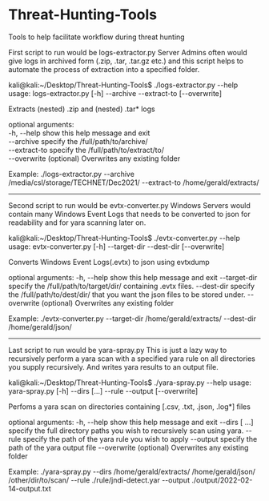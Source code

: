 # Threat-Hunting-Tools
Tools to help facilitate workflow during threat hunting

First script to run would be logs-extractor.py
Server Admins often would give logs in archived form (.zip, .tar, .tar.gz etc.) and this script helps to automate the process of extraction into a specified folder.


kali@kali:~/Desktop/Threat-Hunting-Tools$ ./logs-extractor.py --help  
usage: logs-extractor.py [-h] --archive  --extract-to  [--overwrite]

Extracts (nested) .zip and (nested) .tar* logs

optional arguments:  
  -h, --help     show this help message and exit  
  --archive      specify the /full/path/to/archive/  
  --extract-to   specify the /full/path/to/extract/to/  
  --overwrite    (optional) Overwrites any existing folder  

Example: ./logs-extractor.py --archive /media/csl/storage/TECHNET/Dec2021/ --extract-to /home/gerald/extracts/



------------------------------------------------------------------------------------------------------------------------------------------------------------------
Second script to run would be evtx-converter.py
Windows Servers would contain many Windows Event Logs that needs to be converted to json for readability and for yara scanning later on.


kali@kali:~/Desktop/Threat-Hunting-Tools$ ./evtx-converter.py --help
usage: evtx-converter.py [-h] --target-dir  --dest-dir  [--overwrite]

Converts Windows Event Logs(.evtx) to json using evtxdump

optional arguments:
  -h, --help     show this help message and exit
  --target-dir   specify the /full/path/to/target/dir/ containing .evtx files.
  --dest-dir     specify the /full/path/to/dest/dir/ that you want the json files to be stored under.
  --overwrite    (optional) Overwrites any existing folder
  
Example: ./evtx-converter.py --target-dir /home/gerald/extracts/ --dest-dir /home/gerald/json/

------------------------------------------------------------------------------------------------------------------------------------------------------------------
Last script to run would be yara-spray.py
This is just a lazy way to recursively perform a yara scan with a specified yara rule on all directories you supply recursively. And writes yara results to an
output file.


kali@kali:~/Desktop/Threat-Hunting-Tools$ ./yara-spray.py --help
usage: yara-spray.py [-h] --dirs  [...] --rule  --output  [--overwrite]

Perfoms a yara scan on directories containing [.csv, .txt, .json, .log*] files

optional arguments:
  -h, --help      show this help message and exit
  --dirs  [ ...]  specify the full directory paths you wish to recursively scan using yara.
  --rule          specify the path of the yara rule you wish to apply
  --output        specify the path of the yara output file
  --overwrite     (optional) Overwrites any existing folder

Example: ./yara-spray.py --dirs /home/gerald/extracts/ /home/gerald/json/ /other/dir/to/scan/ --rule ./rule/jndi-detect.yar --output ./output/2022-02-14-output.txt
